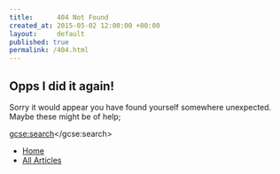 ```yaml
---
title:      404 Not Found
created_at: 2015-05-02 12:00:00 +00:00
layout:     default
published: true
permalink: /404.html
---
```


## Opps I did it again!

Sorry it would appear you have found yourself somewhere unexpected. Maybe these might be of help;
<script>
  (function() {
    var cx = '009816315991456886635:chle1an1bwg';
    var gcse = document.createElement('script');
    gcse.type = 'text/javascript';
    gcse.async = true;
    gcse.src = (document.location.protocol == 'https:' ? 'https:' : 'http:') +
        '//cse.google.com/cse.js?cx=' + cx;
    var s = document.getElementsByTagName('script')[0];
    s.parentNode.insertBefore(gcse, s);
  })();
</script>
<gcse:search></gcse:search>

- [Home](//junctionbox.ca/)
- [All Articles](//junctionbox.ca/archive/)
